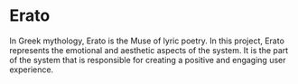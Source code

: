 # Erato

In Greek mythology, Erato is the Muse of lyric poetry. In this project, Erato represents the emotional and aesthetic aspects of the system. It is the part of the system that is responsible for creating a positive and engaging user experience.
